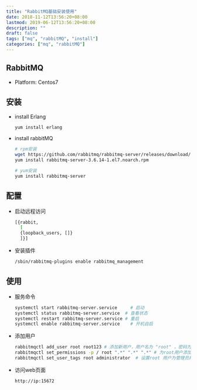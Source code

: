 ```yaml
---
title: "RabbitMQ基础安装使用"
date: 2018-11-12T13:56:20+08:00
lastmod: 2019-06-12T13:56:20+08:00
description: ""
draft: false
tags: ["mq", "rabbitMQ", "install"]
categories: ["mq", "rabbitMQ"]
---
```

## RabbitMQ

* Platform: Centos7

## 安装

* install Erlang

  ```bash
  yum install erlang
  ```

* install rabbitMQ

  ```bash
  # rpm安装
  wget https://github.com/rabbitmq/rabbitmq-server/releases/download/rabbitmq_v3_6_14/rabbitmq-server-3.6.14-1.el7.noarch.rpm
  yum install rabbitmq-server-3.6.14-1.el7.noarch.rpm
  
  # yum安装
  yum install rabbitmq-server
  ```

## 配置
* 启动远程访问

    ```bash
    [{rabbit, 
      [
      {loopback_users, []}
      ]}]
    ```
  

* 安装插件

  ```bash
  /sbin/rabbitmq-plugins enable rabbitmq_management 
  ```

  
## 使用
* 服务命令

  ```bash
  systemctl start rabbitmq-server.service     # 启动
  systemctl status rabbitmq-server.service	# 查看状态
  systemctl restart rabbitmq-server.service	# 重启
  systemctl enable rabbitmq-server.service    # 开机自启
  ```

* 添加用户
  ```bash
  rabbitmqctl add_user root root123 # 添加新用户，用户名为 "root" ，密码为 "root123"
  rabbitmqctl set_permissions -p / root ".*" ".*" ".*" # 为root用户添加所有权限
  rabbitmqctl set_user_tags root administrator  # 设置root 用户为管理员角色
  ```

* 访问web页面

  ```
  http://ip:15672
  ```

  